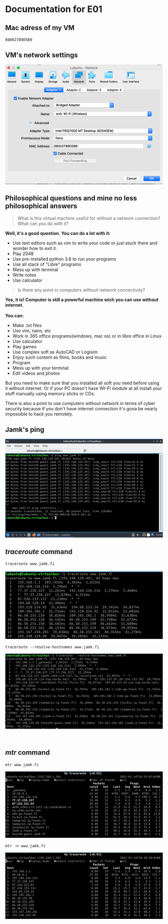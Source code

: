 # Documentation for E01

## Mac adress of my VM
```
08002789D5B9
```
## VM's network settings

![](/documentation/E01/networkst.png)



## Philosophical questions and mine no less philosophical answers 

> What is this virtual machine useful for without a network connection? What can you do with it?


**Well, it's a good question. You can do a lot with it:**

* Use text editors such as vim to write your code or just stuck there and wonder how to exit it.
* Play 2048
* Use pre-installed python 3.8 to run your programs 
* Use all stack of "Libre" programs 
* Mess up with terminal
* Write notes
* Use calculator

> Is there any point in computers without network connectivity?


**Yes, it is! Computer is still a powerful machine wich you can use without internet.** 
\
\
**You can:**

* Make .txt files
* Use vim, nano, etc
* Work in 365 office programs(windows, mac os) or in libre office in Linux
* Use calculator 
* Play games 
* Use complex soft as AutoCAD or Logisim 
* Enjoy such content as films, books and music
* Program 
* Mess up with your terminal
* Edit videos and photos 

But you need to make sure that you installed all soft you need before using it without internet. Or if your PC doesn't have WI-FI module at all install your stuff manually using memory sticks or CDs.

There is also a point to use computers without network in terms of cyber security because if you don't have internet connection it's gona be nearly impossible to hack you remotely. 



## Jamk's ping 

![](/documentation/E01/ping.png)


## *traceroute* command 
```
traceroute www.jamk.fi
```

![](/documentation/E01/traceroute.png)

```
traceroute --resolve-hostnames www.jamk.fi
```
![](/documentation/E01/traceroute2.png)

&nbsp;&nbsp;&nbsp;&nbsp;&nbsp;&nbsp;


##  *mtr* command 

```
mtr www.jamk.fi
```

![](/documentation/E01/mtr.png)

```
mtr -n www.jamk.fi
```
![](/documentation/E01/mtr-n.png)


